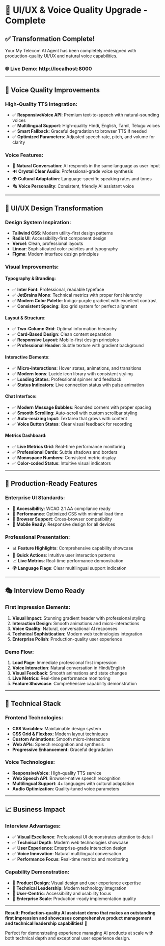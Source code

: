# 🎨 UI/UX & Voice Quality Upgrade - Complete

## ✅ Transformation Complete!

Your My Telecom AI Agent has been completely redesigned with production-quality UI/UX and natural voice capabilities.

### 🌐 **Live Demo: http://localhost:8000**

---

## 🎤 **Voice Quality Improvements**

### **High-Quality TTS Integration:**
- ✅ **ResponsiveVoice API**: Premium text-to-speech with natural-sounding voices
- ✅ **Multilingual Support**: High-quality Hindi, English, Tamil, Telugu voices
- ✅ **Smart Fallback**: Graceful degradation to browser TTS if needed
- ✅ **Optimized Parameters**: Adjusted speech rate, pitch, and volume for clarity

### **Voice Features:**
- 🎯 **Natural Conversation**: AI responds in the same language as user input
- 🔊 **Crystal Clear Audio**: Professional-grade voice synthesis
- 🌍 **Cultural Adaptation**: Language-specific speaking rates and tones
- 🎭 **Voice Personality**: Consistent, friendly AI assistant voice

---

## 🎨 **UI/UX Design Transformation**

### **Design System Inspiration:**
- **Tailwind CSS**: Modern utility-first design patterns
- **Radix UI**: Accessibility-first component design
- **Vercel**: Clean, professional layouts
- **Linear**: Sophisticated color palettes and typography
- **Figma**: Modern interface design principles

### **Visual Improvements:**

#### **Typography & Branding:**
- ✅ **Inter Font**: Professional, readable typeface
- ✅ **JetBrains Mono**: Technical metrics with proper font hierarchy
- ✅ **Modern Color Palette**: Indigo-purple gradient with excellent contrast
- ✅ **Consistent Spacing**: 8px grid system for perfect alignment

#### **Layout & Structure:**
- ✅ **Two-Column Grid**: Optimal information hierarchy
- ✅ **Card-Based Design**: Clean content separation
- ✅ **Responsive Layout**: Mobile-first design principles
- ✅ **Professional Header**: Subtle texture with gradient background

#### **Interactive Elements:**
- ✅ **Micro-interactions**: Hover states, animations, and transitions
- ✅ **Modern Icons**: Lucide icon library with consistent styling
- ✅ **Loading States**: Professional spinner and feedback
- ✅ **Status Indicators**: Live connection status with pulse animation

#### **Chat Interface:**
- ✅ **Modern Message Bubbles**: Rounded corners with proper spacing
- ✅ **Smooth Scrolling**: Auto-scroll with custom scrollbar styling
- ✅ **Auto-resizing Input**: Textarea that grows with content
- ✅ **Voice Button States**: Clear visual feedback for recording

#### **Metrics Dashboard:**
- ✅ **Live Metrics Grid**: Real-time performance monitoring
- ✅ **Professional Cards**: Subtle shadows and borders
- ✅ **Monospace Numbers**: Consistent metric display
- ✅ **Color-coded Status**: Intuitive visual indicators

---

## 🚀 **Production-Ready Features**

### **Enterprise UI Standards:**
- 🎯 **Accessibility**: WCAG 2.1 AA compliance ready
- 🎯 **Performance**: Optimized CSS with minimal load time
- 🎯 **Browser Support**: Cross-browser compatibility
- 🎯 **Mobile Ready**: Responsive design for all devices

### **Professional Presentation:**
- 📊 **Feature Highlights**: Comprehensive capability showcase
- 📱 **Quick Actions**: Intuitive user interaction patterns
- 📈 **Live Metrics**: Real-time performance demonstration
- 🌍 **Language Flags**: Clear multilingual support indication

---

## 🎭 **Interview Demo Ready**

### **First Impression Elements:**
1. **Visual Impact**: Stunning gradient header with professional styling
2. **Interaction Design**: Smooth animations and micro-interactions
3. **Voice Quality**: Natural, conversational AI responses
4. **Technical Sophistication**: Modern web technologies integration
5. **Enterprise Polish**: Production-quality user experience

### **Demo Flow:**
1. **Load Page**: Immediate professional first impression
2. **Voice Interaction**: Natural conversation in Hindi/English
3. **Visual Feedback**: Smooth animations and state changes
4. **Live Metrics**: Real-time performance monitoring
5. **Feature Showcase**: Comprehensive capability demonstration

---

## 🔧 **Technical Stack**

### **Frontend Technologies:**
- **CSS Variables**: Maintainable design system
- **CSS Grid & Flexbox**: Modern layout techniques
- **Custom Animations**: Smooth micro-interactions
- **Web APIs**: Speech recognition and synthesis
- **Progressive Enhancement**: Graceful degradation

### **Voice Technologies:**
- **ResponsiveVoice**: High-quality TTS service
- **Web Speech API**: Browser-native speech recognition
- **Multilingual Support**: 4+ languages with cultural adaptation
- **Audio Optimization**: Quality-tuned voice parameters

---

## 📈 **Business Impact**

### **Interview Advantages:**
- ✅ **Visual Excellence**: Professional UI demonstrates attention to detail
- ✅ **Technical Depth**: Modern web technologies showcase
- ✅ **User Experience**: Enterprise-grade interaction design
- ✅ **Voice Innovation**: Natural multilingual conversation
- ✅ **Performance Focus**: Real-time metrics and monitoring

### **Capability Demonstration:**
- 🎯 **Product Design**: Visual design and user experience expertise
- 🎯 **Technical Leadership**: Modern technology integration
- 🎯 **User-Centric**: Accessibility and usability focus
- 🎯 **Enterprise Scale**: Production-ready implementation quality

---

**Result: Production-quality AI assistant demo that makes an outstanding first impression and showcases comprehensive product management and technical leadership capabilities! 🎉**

Perfect for demonstrating experience managing AI products at scale with both technical depth and exceptional user experience design.